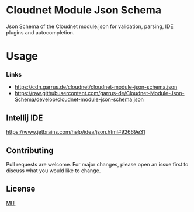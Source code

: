 # Cloudnet Module Json Schema

Json Schema of the Cloudnet module.json for validation, parsing, IDE plugins and autocompletion.

# Usage

### Links
- https://cdn.garrus.de/cloudnet/cloudnet-module-json-schema.json
- https://raw.githubusercontent.com/garrus-de/Cloudnet-Module-Json-Schema/develop/cloudnet-module-json-schema.json

## Intellij  IDE
https://www.jetbrains.com/help/idea/json.html#92669e31

## Contributing
Pull requests are welcome. For major changes, please open an issue first to discuss what you would like to change.

## License
[MIT](https://choosealicense.com/licenses/mit/)
